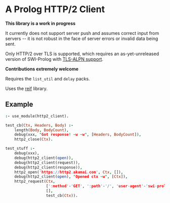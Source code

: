 # A Prolog HTTP/2 Client

**This library is a work in progress**

It currently does not support server push and assumes correct input from servers -- it is not robust in the face of server errors or invalid data being sent.

Only HTTP/2 over TLS is supported, which requires an as-yet-unreleased version of SWI-Prolog with [TLS-ALPN support](https://github.com/SWI-Prolog/packages-ssl/pull/130).

**Contributions extremely welcome**

Requires the `list_util` and `delay` packs.

Uses the [reif](http://www.complang.tuwien.ac.at/ulrich/Prolog-inedit/swi/reif.pl) library.


## Example

```prolog
:- use_module(http2_client).

test_cb(Ctx, Headers, Body) :-
    length(Body, BodyCount),
    debug(xxx, "Got response! ~w ~w", [Headers, BodyCount]),
    http2_close(Ctx).

test_stuff :-
    debug(xxx),
    debug(http2_client(open)),
    debug(http2_client(request)),
    debug(http2_client(response)),
    http2_open('https://http2.akamai.com', Ctx, []),
    debug(http2_client(open), "Opened ctx ~w", [Ctx]),
    http2_request(Ctx,
                  [':method'-'GET', ':path'-'/', 'user-agent'-'swi-prolog'],
                  [],
                  test_cb(Ctx)).
```
